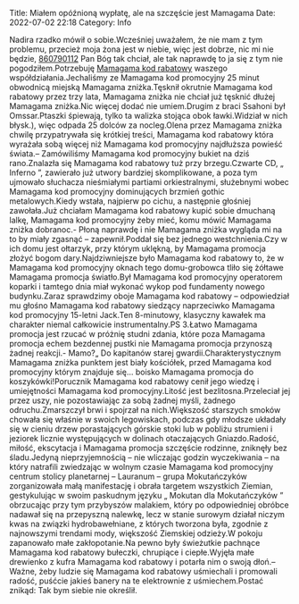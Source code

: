 Title: Miałem opóźnioną wypłatę, ale na szczęście jest Mamagama
Date: 2022-07-02 22:18
Category: Info

Nadira rzadko mówił o sobie.Wcześniej uważałem, że nie mam z tym problemu, przecież moja żona jest w niebie, więc jest dobrze, nic mi nie będzie, [860790112](https://telinfo.co/pl/numer/860790112/) Pan Bóg tak chciał, ale tak naprawdę to ja się z tym nie pogodziłem.Potrzebuję [Mamagama kod rabatowy](https://promki.pl/kody-rabatowe/mamagama) waszego współdziałania.Jechaliśmy ze Mamagama kod promocyjny 25 minut obwodnicą miejską Mamagama zniżka.Tęsknił okrutnie Mamagama kod rabatowy przez trzy lata, Mamagama zniżka nie chciał już tęsknić dłużej Mamagama zniżka.Nic więcej dodać nie umiem.Drugim z braci Ssahoni był Omssar.Ptaszki śpiewają, tylko ta walizka stojąca obok ławki.Widział w nich błysk.), więc odpada 25 dolców za nocleg.Olena przez Mamagama zniżka chwilę przypatrywała się krótkiej treści, Mamagama kod rabatowy która wyrażała sobą więcej niż Mamagama kod promocyjny najdłuższa powieść świata.– Zamówiliśmy Mamagama kod promocyjny bukiet na dziś rano.Znalazła się Mamagama kod rabatowy tuż przy brzegu.Czwarte CD, „ Inferno ”, zawierało już utwory bardziej skomplikowane, a poza tym ujmowało słuchacza nieśmiałymi partiami orkiestralnymi, służebnymi wobec Mamagama kod promocyjny dominujących brzmień gothic metalowych.Kiedy wstała, najpierw po cichu, a następnie głośniej zawołała.Już chciałam Mamagama kod rabatowy kupić sobie dmuchaną lalkę, Mamagama kod promocyjny żeby mieć, komu mówić Mamagama zniżka dobranoc.- Płoną naprawdę i nie Mamagama zniżka wygląda mi na to by miały zgasnąć – zapewnił.Poddał się bez jednego westchnienia.Czy w ich domu jest ołtarzyk, przy którym uklękną, by Mamagama promocja złożyć bogom dary.Najdziwniejsze było Mamagama kod rabatowy to, że w Mamagama kod promocyjny oknach tego domu-grobowca tliło się żółtawe Mamagama promocja światło.Był Mamagama kod promocyjny operatorem koparki i tamtego dnia miał wykonać wykop pod fundamenty nowego budynku.Zaraz sprawdzimy oboje Mamagama kod rabatowy – odpowiedział mu głośno Mamagama kod rabatowy siedzący naprzeciwko Mamagama kod promocyjny 15-letni Jack.Ten 8-minutowy, klasyczny kawałek ma charakter niemal całkowicie instrumentalny.PS 3.Łatwo Mamagama promocja jest rzucać w próżnię studni zdania, które poza Mamagama promocja echem bezdennej pustki nie Mamagama promocja przynoszą żadnej reakcji.- Mamo?„ Do kapitanów starej gwardii.Charakterystycznym Mamagama zniżka punktem jest biały kościółek, przed Mamagama kod promocyjny którym znajduje się… boisko Mamagama promocja do koszykówki!Porucznik Mamagama kod rabatowy cenił jego wiedzę i umiejętności Mamagama kod promocyjny.Litość jest bezlitosna.Przeleciał jej przez uszy, nie pozostawiając za sobą żadnej myśli, żadnego odruchu.Zmarszczył brwi i spojrzał na nich.Większość starszych smoków chowała się właśnie w swoich legowiskach, podczas gdy młodsze układały się w cieniu drzew porastających górskie stoki lub w pobliżu strumieni i jeziorek licznie występujących w dolinach otaczających Gniazdo.Radość, miłość, ekscytacja i Mamagama promocja szczęście rodzinne, zniknęły bez śladu.Jedyną nieprzyjemnością – nie wliczając godzin wyczekiwania – na który natrafili zwiedzając w wolnym czasie Mamagama kod promocyjny centrum stolicy planetarnej – Lauranum – grupa Mokutańczyków zorganizowała małą manifestację i obrała targetem wszystkich Ziemian, gestykulując w swoim paskudnym języku „ Mokutan dla Mokutańczyków ” obrzucając przy tym przybyszów malakiem, który po odpowiedniej obróbce nadawał się na przepyszną nalewkę, lecz w stanie surowym działał niczym kwas na związki hydrobawełniane, z których tworzona była, zgodnie z najnowszymi trendami mody, większość Ziemskiej odzieży.W pokoju zapanowało małe zakłopotanie.Na pewno były świeżutkie pachnące Mamagama kod rabatowy bułeczki, chrupiące i ciepłe.Wyjęła małe drewienko z kufra Mamagama kod rabatowy i potarła nim o swoją dłoń.– Ważne, żeby ludzie się Mamagama kod rabatowy uśmiechali i promowali radość, puśćcie jakieś banery na te elektrownie z uśmiechem.Postać znikąd: Tak bym siebie nie określił.
